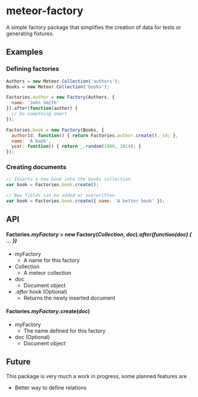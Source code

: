 # meteor-factory

A simple factory package that simplifies the creation of data for tests or generating fixtures.

## Examples

### Defining factories

```javascript
Authors = new Meteor.Collection('authors');
Books = new Meteor.Collection('books');

Factories.author = new Factory(Authors, {
  name: 'John Smith'
}).after(function(author) {
  // Do something smart
});

Factories.book = new Factory(Books, {
  authorId: function() { return Factories.author.create()._id; },
  name: 'A book',
  year: function() { return _.random(1900, 2014); }
});
```

### Creating documents

```javascript
// Inserts a new book into the books collection
var book = Factories.book.create();

// New fields can be added or overwritten
var book = Factories.book.create({ name: 'A better book' });
```

## API

#### Factories.*myFactory* = new Factory(*Collection*, *doc*)*.after(function(doc) { ... })*

- myFactory
  - A name for this factory
- Collection
  - A meteor collection
- doc
  - Document object
- *.after* hook (Optional)
  - Returns the newly inserted document

#### Factories.*myFactory*.create(*doc*)

- myFactory
  - The name defined for this factory
- doc (Optional)
  - Document object

## Future

This package is very much a work in progress, some planned features are
  - Better way to define relations
